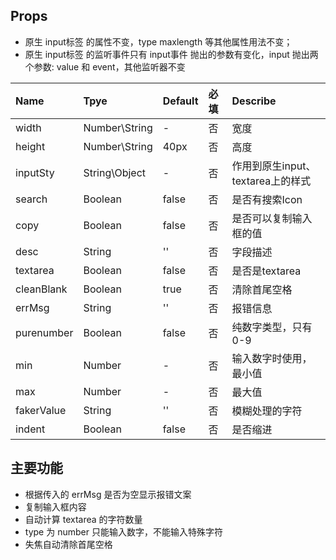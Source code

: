 ## Props

- 原生 input标签 的属性不变，type maxlength 等其他属性用法不变；
- 原生 input标签 的监听事件只有 input事件 抛出的参数有变化，input 抛出两个参数: value 和 event，其他监听器不变


| Name       | Tpye          | Default | 必填  | Describe                |
|:-----------|:--------------|:--------|:----|:------------------------|
| width      | Number\String | -       | 否   | 宽度                      |
| height     | Number\String | 40px    | 否   | 高度                      |
| inputSty     | String\Object | -       | 否   | 作用到原生input、textarea上的样式 |
| search     | Boolean       | false   | 否   | 是否有搜索Icon               |
| copy       | Boolean       | false   | 否   | 是否可以复制输入框的值             |
| desc       | String        | ''      | 否   | 字段描述                    |
| textarea   | Boolean       | false   | 否   | 是否是textarea             |
| cleanBlank | Boolean       | true    | 否   | 清除首尾空格                  |
| errMsg     | String        | ''      | 否   | 报错信息                    |
| purenumber | Boolean       | false   | 否   | 纯数字类型，只有0-9             |
| min        | Number        | -       | 否   | 输入数字时使用，最小值             |
| max        | Number        | -       | 否   | 最大值                     |
| fakerValue | String        | ''      | 否   | 模糊处理的字符                 |
| indent     | Boolean       | false   | 否   | 是否缩进                    |

## 主要功能

- 根据传入的 errMsg 是否为空显示报错文案
- 复制输入框内容
- 自动计算 textarea 的字符数量
- type 为 number 只能输入数字，不能输入特殊字符
- 失焦自动清除首尾空格
